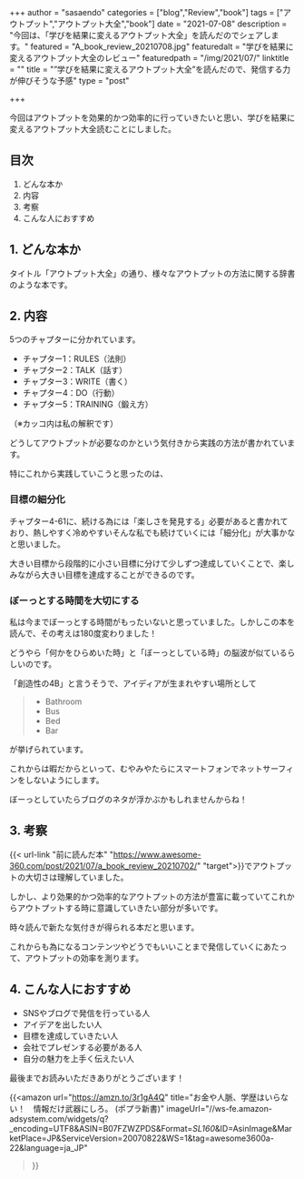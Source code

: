 +++
author = "sasaendo"
categories = ["blog","Review","book"]
tags = ["アウトプット","アウトプット大全","book"]
date = "2021-07-08"
description = "今回は、「学びを結果に変えるアウトプット大全」を読んだのでシェアします。"
featured = "A_book_review_20210708.jpg"
featuredalt = "学びを結果に変えるアウトプット大全のレビュー"
featuredpath = "/img/2021/07/"
linktitle = ""
title = "”学びを結果に変えるアウトプット大全”を読んだので、発信する力が伸びそうな予感"
type = "post"

+++

今回はアウトプットを効果的かつ効率的に行っていきたいと思い、学びを結果に変えるアウトプット大全読むことにしました。

## 目次
1. どんな本か
2. 内容
3. 考察
4. こんな人におすすめ

## 1. どんな本か

タイトル「アウトプット大全」の通り、様々なアウトプットの方法に関する辞書のような本です。

## 2. 内容
5つのチャプターに分かれています。

* チャプター1：RULES（法則）
* チャプター2：TALK（話す）
* チャプター3：WRITE（書く）
* チャプター4：DO（行動）
* チャプター5：TRAINING（鍛え方）

（※カッコ内は私の解釈です）

どうしてアウトプットが必要なのかという気付きから実践の方法が書かれています。

特にこれから実践していこうと思ったのは、

### 目標の細分化

チャプター4-61に、続ける為には「楽しさを発見する」必要があると書かれており、熱しやすく冷めやすいそんな私でも続けていくには「細分化」が大事かなと思いました。

大きい目標から段階的に小さい目標に分けて少しずつ達成していくことで、楽しみながら大きい目標を達成することができるのです。

### ぼーっとする時間を大切にする

私は今までぼーっとする時間がもったいないと思っていました。しかしこの本を読んで、その考えは180度変わりました！

どうやら「何かをひらめいた時」と「ぼーっとしている時」の脳波が似ているらしいのです。

「創造性の4B」と言うそうで、アイディアが生まれやすい場所として

> * Bathroom
> * Bus
> * Bed
> * Bar

が挙げられています。

これからは暇だからといって、むやみやたらにスマートフォンでネットサーフィンをしないようにします。

ぼーっとしていたらブログのネタが浮かぶかもしれませんからね！

## 3. 考察

{{< url-link "前に読んだ本" "https://www.awesome-360.com/post/2021/07/a_book_review_20210702/" "target">}}でアウトプットの大切さは理解していました。

しかし、より効果的かつ効率的なアウトプットの方法が豊富に載っていてこれからアウトプットする時に意識していきたい部分が多いです。

時々読んで新たな気付きが得られる本だと思います。

これからも為になるコンテンツやどうでもいいことまで発信していくにあたって、アウトプットの効率を測ります。

## 4. こんな人におすすめ

* SNSやブログで発信を行っている人
* アイデアを出したい人
* 目標を達成していきたい人
* 会社でプレゼンする必要がある人
* 自分の魅力を上手く伝えたい人

最後までお読みいただきありがとうございます！

{{<amazon
  url="https://amzn.to/3r1gA4Q"
  title="お金や人脈、学歴はいらない！　情報だけ武器にしろ。 (ポプラ新書)"
  imageUrl="//ws-fe.amazon-adsystem.com/widgets/q?_encoding=UTF8&ASIN=B07FZWZPDS&Format=_SL160_&ID=AsinImage&MarketPlace=JP&ServiceVersion=20070822&WS=1&tag=awesome3600a-22&language=ja_JP"
 >}}
